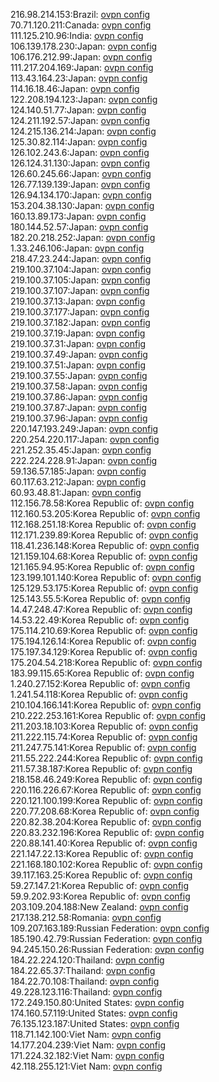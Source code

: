 216.98.214.153:Brazil: [ovpn config](vpn/216_98_214_153.ovpn)  
70.71.120.211:Canada: [ovpn config](vpn/70_71_120_211.ovpn)  
111.125.210.96:India: [ovpn config](vpn/111_125_210_96.ovpn)  
106.139.178.230:Japan: [ovpn config](vpn/106_139_178_230.ovpn)  
106.176.212.99:Japan: [ovpn config](vpn/106_176_212_99.ovpn)  
111.217.204.169:Japan: [ovpn config](vpn/111_217_204_169.ovpn)  
113.43.164.23:Japan: [ovpn config](vpn/113_43_164_23.ovpn)  
114.16.18.46:Japan: [ovpn config](vpn/114_16_18_46.ovpn)  
122.208.194.123:Japan: [ovpn config](vpn/122_208_194_123.ovpn)  
124.140.51.77:Japan: [ovpn config](vpn/124_140_51_77.ovpn)  
124.211.192.57:Japan: [ovpn config](vpn/124_211_192_57.ovpn)  
124.215.136.214:Japan: [ovpn config](vpn/124_215_136_214.ovpn)  
125.30.82.114:Japan: [ovpn config](vpn/125_30_82_114.ovpn)  
126.102.243.6:Japan: [ovpn config](vpn/126_102_243_6.ovpn)  
126.124.31.130:Japan: [ovpn config](vpn/126_124_31_130.ovpn)  
126.60.245.66:Japan: [ovpn config](vpn/126_60_245_66.ovpn)  
126.77.139.139:Japan: [ovpn config](vpn/126_77_139_139.ovpn)  
126.94.134.170:Japan: [ovpn config](vpn/126_94_134_170.ovpn)  
153.204.38.130:Japan: [ovpn config](vpn/153_204_38_130.ovpn)  
160.13.89.173:Japan: [ovpn config](vpn/160_13_89_173.ovpn)  
180.144.52.57:Japan: [ovpn config](vpn/180_144_52_57.ovpn)  
182.20.218.252:Japan: [ovpn config](vpn/182_20_218_252.ovpn)  
1.33.246.106:Japan: [ovpn config](vpn/1_33_246_106.ovpn)  
218.47.23.244:Japan: [ovpn config](vpn/218_47_23_244.ovpn)  
219.100.37.104:Japan: [ovpn config](vpn/219_100_37_104.ovpn)  
219.100.37.105:Japan: [ovpn config](vpn/219_100_37_105.ovpn)  
219.100.37.107:Japan: [ovpn config](vpn/219_100_37_107.ovpn)  
219.100.37.13:Japan: [ovpn config](vpn/219_100_37_13.ovpn)  
219.100.37.177:Japan: [ovpn config](vpn/219_100_37_177.ovpn)  
219.100.37.182:Japan: [ovpn config](vpn/219_100_37_182.ovpn)  
219.100.37.19:Japan: [ovpn config](vpn/219_100_37_19.ovpn)  
219.100.37.31:Japan: [ovpn config](vpn/219_100_37_31.ovpn)  
219.100.37.49:Japan: [ovpn config](vpn/219_100_37_49.ovpn)  
219.100.37.51:Japan: [ovpn config](vpn/219_100_37_51.ovpn)  
219.100.37.55:Japan: [ovpn config](vpn/219_100_37_55.ovpn)  
219.100.37.58:Japan: [ovpn config](vpn/219_100_37_58.ovpn)  
219.100.37.86:Japan: [ovpn config](vpn/219_100_37_86.ovpn)  
219.100.37.87:Japan: [ovpn config](vpn/219_100_37_87.ovpn)  
219.100.37.96:Japan: [ovpn config](vpn/219_100_37_96.ovpn)  
220.147.193.249:Japan: [ovpn config](vpn/220_147_193_249.ovpn)  
220.254.220.117:Japan: [ovpn config](vpn/220_254_220_117.ovpn)  
221.252.35.45:Japan: [ovpn config](vpn/221_252_35_45.ovpn)  
222.224.228.91:Japan: [ovpn config](vpn/222_224_228_91.ovpn)  
59.136.57.185:Japan: [ovpn config](vpn/59_136_57_185.ovpn)  
60.117.63.212:Japan: [ovpn config](vpn/60_117_63_212.ovpn)  
60.93.48.81:Japan: [ovpn config](vpn/60_93_48_81.ovpn)  
112.156.78.58:Korea Republic of: [ovpn config](vpn/112_156_78_58.ovpn)  
112.160.53.205:Korea Republic of: [ovpn config](vpn/112_160_53_205.ovpn)  
112.168.251.18:Korea Republic of: [ovpn config](vpn/112_168_251_18.ovpn)  
112.171.239.89:Korea Republic of: [ovpn config](vpn/112_171_239_89.ovpn)  
118.41.236.148:Korea Republic of: [ovpn config](vpn/118_41_236_148.ovpn)  
121.159.104.68:Korea Republic of: [ovpn config](vpn/121_159_104_68.ovpn)  
121.165.94.95:Korea Republic of: [ovpn config](vpn/121_165_94_95.ovpn)  
123.199.101.140:Korea Republic of: [ovpn config](vpn/123_199_101_140.ovpn)  
125.129.53.175:Korea Republic of: [ovpn config](vpn/125_129_53_175.ovpn)  
125.143.55.5:Korea Republic of: [ovpn config](vpn/125_143_55_5.ovpn)  
14.47.248.47:Korea Republic of: [ovpn config](vpn/14_47_248_47.ovpn)  
14.53.22.49:Korea Republic of: [ovpn config](vpn/14_53_22_49.ovpn)  
175.114.210.69:Korea Republic of: [ovpn config](vpn/175_114_210_69.ovpn)  
175.194.126.14:Korea Republic of: [ovpn config](vpn/175_194_126_14.ovpn)  
175.197.34.129:Korea Republic of: [ovpn config](vpn/175_197_34_129.ovpn)  
175.204.54.218:Korea Republic of: [ovpn config](vpn/175_204_54_218.ovpn)  
183.99.115.65:Korea Republic of: [ovpn config](vpn/183_99_115_65.ovpn)  
1.240.27.152:Korea Republic of: [ovpn config](vpn/1_240_27_152.ovpn)  
1.241.54.118:Korea Republic of: [ovpn config](vpn/1_241_54_118.ovpn)  
210.104.166.141:Korea Republic of: [ovpn config](vpn/210_104_166_141.ovpn)  
210.222.253.161:Korea Republic of: [ovpn config](vpn/210_222_253_161.ovpn)  
211.203.18.103:Korea Republic of: [ovpn config](vpn/211_203_18_103.ovpn)  
211.222.115.74:Korea Republic of: [ovpn config](vpn/211_222_115_74.ovpn)  
211.247.75.141:Korea Republic of: [ovpn config](vpn/211_247_75_141.ovpn)  
211.55.222.244:Korea Republic of: [ovpn config](vpn/211_55_222_244.ovpn)  
211.57.38.187:Korea Republic of: [ovpn config](vpn/211_57_38_187.ovpn)  
218.158.46.249:Korea Republic of: [ovpn config](vpn/218_158_46_249.ovpn)  
220.116.226.67:Korea Republic of: [ovpn config](vpn/220_116_226_67.ovpn)  
220.121.100.199:Korea Republic of: [ovpn config](vpn/220_121_100_199.ovpn)  
220.77.208.68:Korea Republic of: [ovpn config](vpn/220_77_208_68.ovpn)  
220.82.38.204:Korea Republic of: [ovpn config](vpn/220_82_38_204.ovpn)  
220.83.232.196:Korea Republic of: [ovpn config](vpn/220_83_232_196.ovpn)  
220.88.141.40:Korea Republic of: [ovpn config](vpn/220_88_141_40.ovpn)  
221.147.22.13:Korea Republic of: [ovpn config](vpn/221_147_22_13.ovpn)  
221.168.180.102:Korea Republic of: [ovpn config](vpn/221_168_180_102.ovpn)  
39.117.163.25:Korea Republic of: [ovpn config](vpn/39_117_163_25.ovpn)  
59.27.147.21:Korea Republic of: [ovpn config](vpn/59_27_147_21.ovpn)  
59.9.202.93:Korea Republic of: [ovpn config](vpn/59_9_202_93.ovpn)  
203.109.204.188:New Zealand: [ovpn config](vpn/203_109_204_188.ovpn)  
217.138.212.58:Romania: [ovpn config](vpn/217_138_212_58.ovpn)  
109.207.163.189:Russian Federation: [ovpn config](vpn/109_207_163_189.ovpn)  
185.190.42.79:Russian Federation: [ovpn config](vpn/185_190_42_79.ovpn)  
94.245.150.26:Russian Federation: [ovpn config](vpn/94_245_150_26.ovpn)  
184.22.224.120:Thailand: [ovpn config](vpn/184_22_224_120.ovpn)  
184.22.65.37:Thailand: [ovpn config](vpn/184_22_65_37.ovpn)  
184.22.70.108:Thailand: [ovpn config](vpn/184_22_70_108.ovpn)  
49.228.123.116:Thailand: [ovpn config](vpn/49_228_123_116.ovpn)  
172.249.150.80:United States: [ovpn config](vpn/172_249_150_80.ovpn)  
174.160.57.119:United States: [ovpn config](vpn/174_160_57_119.ovpn)  
76.135.123.187:United States: [ovpn config](vpn/76_135_123_187.ovpn)  
118.71.142.100:Viet Nam: [ovpn config](vpn/118_71_142_100.ovpn)  
14.177.204.239:Viet Nam: [ovpn config](vpn/14_177_204_239.ovpn)  
171.224.32.182:Viet Nam: [ovpn config](vpn/171_224_32_182.ovpn)  
42.118.255.121:Viet Nam: [ovpn config](vpn/42_118_255_121.ovpn)  
